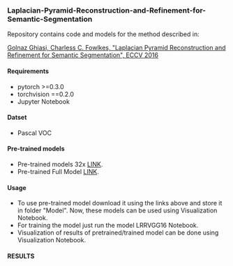 ### Laplacian-Pyramid-Reconstruction-and-Refinement-for-Semantic-Segmentation

Repository contains code and models for the method described in:

[Golnaz Ghiasi, Charless C. Fowlkes, "Laplacian Pyramid Reconstruction and
Refinement for Semantic Segmentation", ECCV 2016](http://arxiv.org/abs/1605.02264)

#### Requirements

* pytorch >=0.3.0
* torchvision ==0.2.0
* Jupyter Notebook

#### Datset 
* Pascal VOC

#### Pre-trained models
* Pre-trained models 32x [LINK](https://drive.google.com/open?id=12Anxqrr4-3tg_TAPHImdPv8cgk6LX_oN).
* Pre-trained Full Model [LINK](https://drive.google.com/open?id=15DLqN3e6aCxXI81DQGu2oiWdJnOgeSl4).

#### Usage
* To use pre-trained model download it using the links above and store it in folder "Model". Now, these models
  can be used using Visualization Notebook.
* For training the model just run the model LRRVGG16 Notebook.
* Visualization of results of pretrained/trained model can be done using Visualization Notebook.

#### RESULTS
